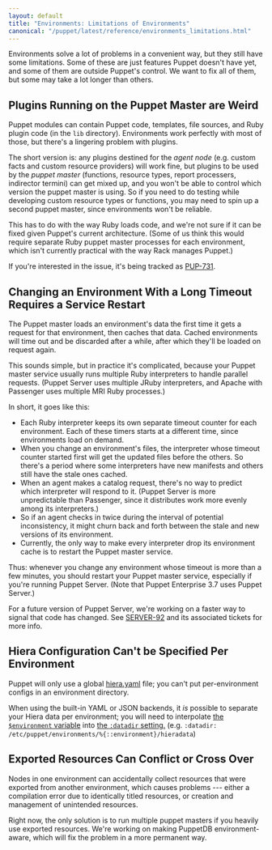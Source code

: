 ```yaml
---
layout: default
title: "Environments: Limitations of Environments"
canonical: "/puppet/latest/reference/environments_limitations.html"
---
```


[env_var]: ./environments.html#referencing-the-environment-in-manifests

Environments solve a lot of problems in a convenient way, but they still have some limitations. Some of these are just features Puppet doesn't have yet, and some of them are outside Puppet's control. We want to fix all of them, but some may take a lot longer than others.

## Plugins Running on the Puppet Master are Weird

Puppet modules can contain Puppet code, templates, file sources, and Ruby plugin code (in the `lib` directory). Environments work perfectly with most of those, but there's a lingering problem with plugins.

The short version is: any plugins destined for the _agent node_ (e.g. custom facts and custom resource providers) will work fine, but plugins to be used by the _puppet master_ (functions, resource types, report processers, indirector termini) can get mixed up, and you won't be able to control which version the puppet master is using. So if you need to do testing while developing custom resource types or functions, you may need to spin up a second puppet master, since environments won't be reliable.

This has to do with the way Ruby loads code, and we're not sure if it can be fixed given Puppet's current architecture. (Some of us think this would require separate Ruby puppet master processes for each environment, which isn't currently practical with the way Rack manages Puppet.)

If you're interested in the issue, it's being tracked as [PUP-731](https://tickets.puppetlabs.com/browse/PUP-731).

## Changing an Environment With a Long Timeout Requires a Service Restart

The Puppet master loads an environment's data the first time it gets a request for that environment, then caches that data. Cached environments will time out and be discarded after a while, after which they'll be loaded on request again.

This sounds simple, but in practice it's complicated, because your Puppet master service usually runs multiple Ruby interpreters to handle parallel requests. (Puppet Server uses multiple JRuby interpreters, and Apache with Passenger uses multiple MRI Ruby processes.)

In short, it goes like this:

* Each Ruby interpreter keeps its own separate timeout counter for each environment. Each of these timers starts at a different time, since environments load on demand.
* When you change an environment's files, the interpreter whose timeout counter started first will get the updated files before the others. So there's a period where some interpreters have new manifests and others still have the stale ones cached.
* When an agent makes a catalog request, there's no way to predict which interpreter will respond to it. (Puppet Server is more unpredictable than Passenger, since it distributes work more evenly among its interpreters.)
* So if an agent checks in twice during the interval of potential inconsistency, it might churn back and forth between the stale and new versions of its environment.
* Currently, the only way to make every interpreter drop its environment cache is to restart the Puppet master service.

Thus: whenever you change any environment whose timeout is more than a few minutes, you should restart your Puppet master service, especially if you're running Puppet Server. (Note that Puppet Enterprise 3.7 uses Puppet Server.)

For a future version of Puppet Server, we're working on a faster way to signal that code has changed. See [SERVER-92](https://tickets.puppetlabs.com/browse/SERVER-92) and its associated tickets for more info.


## Hiera Configuration Can't be Specified Per Environment

Puppet will only use a global [hiera.yaml](./config_file_hiera.html) file; you can't put per-environment configs in an environment directory.

When using the built-in YAML or JSON backends, it _is_ possible to separate your Hiera data per environment; you will need to interpolate [the `$environment` variable][env_var] into [the `:datadir` setting.](/hiera/latest/configuring.html#yaml-and-json) (e.g. `:datadir: /etc/puppet/environments/%{::environment}/hieradata`)

## Exported Resources Can Conflict or Cross Over

Nodes in one environment can accidentally collect resources that were exported from another environment, which causes problems --- either a compilation error due to identically titled resources, or creation and management of unintended resources.

Right now, the only solution is to run multiple puppet masters if you heavily use exported resources. We're working on making PuppetDB environment-aware, which will fix the problem in a more permanent way.


